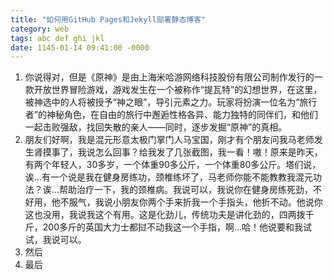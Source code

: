 ```yaml
---
title: "如何用GitHub Pages和Jekyll部署静态博客"
category: web
tags: abc def ghi jkl
date: 1145-01-14 09:41:00 -0000
---
```


1. 你说得对，但是《原神》是由上海米哈游网络科技股份有限公司制作发行的一款开放世界冒险游戏，游戏发生在一个被称作“提瓦特”的幻想世界，在这里，被神选中的人将被授予“神之眼”，导引元素之力。玩家将扮演一位名为“旅行者”的神秘角色，在自由的旅行中邂逅性格各异、能力独特的同伴们，和他们一起击败强敌，找回失散的亲人——同时，逐步发掘“原神”的真相。
2. 朋友们好啊，我是混元形意太极门掌门人马宝国，刚才有个朋友问我马老师发生肾摸事了，我说怎么回事？给我发了几张截图，我一看！嗷！原来是昨天，有两个年轻人，30多岁，一个体重90多公斤，一个体重80多公斤。塔们说，诶…有一个说是我在健身房练功，颈椎练坏了，马老师你能不能教教我混元功法？诶…帮助治疗一下，我的颈椎病。我说可以，我说你在健身房练死劲，不好用，他不服气，我说小朋友你两个手来折我一个手指头，他折不动。他说你这也没用，我说我这个有用。这是化劲儿，传统功夫是讲化劲的，四两拨千斤，200多斤的英国大力士都挝不动我这一个手指，啊…哈！他说要和我试试，我说可以。
3. 然后
4. 最后